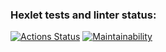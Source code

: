 ### Hexlet tests and linter status:
[![Actions Status](https://github.com/oleg3854/frontend-project-44/actions/workflows/hexlet-check.yml/badge.svg)](https://github.com/oleg3854/frontend-project-44/actions)
[![Maintainability](https://api.codeclimate.com/v1/badges/625b498491e245af97a5/maintainability)](https://codeclimate.com/github/oleg3854/frontend-project-44/maintainability)
